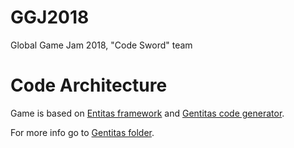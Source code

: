 # GGJ2018
Global Game Jam 2018, "Code Sword" team

# Code Architecture
Game is based on [Entitas framework](https://github.com/sschmid/Entitas-CSharp) and [Gentitas code generator](https://github.com/vladpazych/Gentitas).

For more info go to [Gentitas folder](https://github.com/interess/GGJ2018/tree/fe_gentitas/Assets/Plugins/Gentitas).

